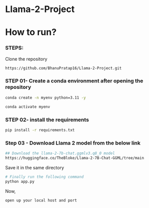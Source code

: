 # Llama-2-Project



# How to run?
### STEPS:

Clone the repository

```bash
https://github.com/BhanuPratap16/Llama-2-Project.git
```
### STEP 01- Create a conda environment after opening the repository

```bash
conda create -n myenv python=3.11 -y
```

```bash
conda activate myenv
```


### STEP 02- install the requirements
```bash
pip install -r requirements.txt
```


### Step 03 - Download Llama 2 model from the below link
```bash
## Download the llama-2-7b-chat.ggmlv3.q8_0 model
https://huggingface.co/TheBloke/Llama-2-7B-Chat-GGML/tree/main
```

Save it in the same directory 


```bash
# Finally run the following command
python app.py
```

Now,
```bash
open up your local host and port
```